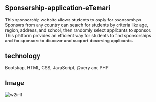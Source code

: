 ## Sponsership-application-eTemari
This sponsorship website allows students to apply for sponsorships. Sponsors from any country can search for students by criteria like age, region, address, and school, then randomly select applicants to sponsor. This platform provides an efficient way for students to find sponsorships and for sponsors to discover and support deserving applicants.
## technology
Bootstrap, HTML, CSS, JavaScript, jQuery and PHP
## Image

![w2im1](https://github.com/user-attachments/assets/7daec9db-f048-4ac1-8078-737ba7e59b8a)
